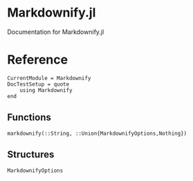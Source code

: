 # Markdownify.jl

Documentation for Markdownify.jl

Reference
=========

```@meta
CurrentModule = Markdownify
DocTestSetup = quote
    using Markdownify
end
```

Functions
---------
```@docs
markdownify(::String, ::Union{MarkdownifyOptions,Nothing})
```

Structures
----------
```@docs
MarkdownifyOptions
```
